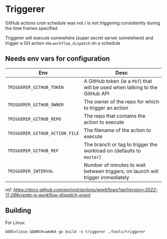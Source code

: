 # Triggerer
GitHub actions cron schedule was not / is not triggering consistently during the time frames specified

Triggerer will execute somewhere (super secret server somewhere) and trigger a GH action via `workflow_dispatch` on a schedule

## Needs env vars for configuration

Env | Desc
--- | ---
`TRIGGERER_GITHUB_TOKEN` | A GitHub token (ie a `PAT`) that will be used when talking to the GitHub API
`TRIGGERER_GITHUB_OWNER` | The owner of the repo for which to trigger an action
`TRIGGERER_GITHUB_REPO` | The repo that contains the action to execute
`TRIGGERER_GITHUB_ACTION_FILE` | The filename of the action to execute
`TRIGGERER_GITHUB_REF` | The branch or tag to trigger the workload on (defaults to `master`)
`TRIGGERER_INTERVAL` | Number of minutes to wait between triggers, on launch will trigger immediately

_ref: https://docs.github.com/en/rest/actions/workflows?apiVersion=2022-11-28#create-a-workflow-dispatch-event_

## Building

For Linux:
```
GOOS=linux GOARCH=amd64 go build -o triggerer ./tools/triggerer
```